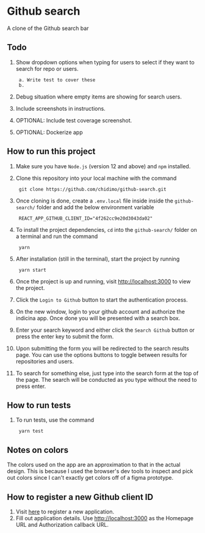 # Github search

A clone of the Github search bar

## Todo

1. Show dropdown options when typing for users to select if they want to search for repo or users.

        a. Write test to cover these
        b.

1. Debug situation where empty items are showing for search users.
1. Include screenshots in instructions.
1. OPTIONAL: Include test coverage screenshot.
1. OPTIONAL: Dockerize app

## How to run this project

1. Make sure you have `Node.js` (version 12 and above) and `npm` installed.
1. Clone this repository into your local machine with the command

        git clone https://github.com/chidimo/github-search.git

1. Once cloning is done, create a `.env.local` file inside inside the `github-search/` folder and add the below environment variable

        REACT_APP_GITHUB_CLIENT_ID="4f262cc9e20d3043da02"

1. To install the project dependencies, `cd` into the `github-search/` folder on a terminal and run the command

        yarn

1. After installation (still in the terminal), start the project by running

        yarn start

1. Once the project is up and running, visit <http://localhost:3000> to view the project.
1. Click the `Login to Github` button to start the authentication process.
1. On the new window, login to your github account and authorize the indicina app. Once done you will be presented with a search box.
1. Enter your search keyword and either click the `Search Github` button or press the enter key to submit the form.
1. Upon submitting the form you will be redirected to the search results page. You can use the options buttons to toggle between results for repositories and users.
1. To search for something else, just type into the search form at the top of the page. The search will be conducted as you type without the need to press enter.

## How to run tests

1. To run tests, use the command

        yarn test

## Notes on colors

The colors used on the app are an approximation to that in the actual design. This is because I used the browser's dev tools to inspect and pick out colors since I can't exactly get colors off of a figma prototype.

## How to register a new Github client ID

1. Visit [here](https://github.com/settings/applications/new) to register a new application.
1. Fill out application details. Use <http://localhost:3000> as the Homepage URL and Authorization callback URL.

